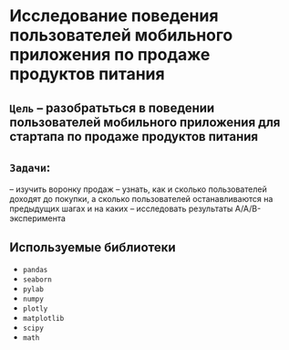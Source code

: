 # Исследование поведения пользователей мобильного приложения по продаже продуктов питания

## `Цель` – разобратьться в поведении пользователей мобильного приложения для стартапа по продаже продуктов питания

## `Задачи`:
 – изучить воронку продаж
 – узнать, как и сколько пользователей доходят до покупки, а сколько пользователей останавливаются на предыдущих шагах и на каких
 – исследовать результаты A/A/B-эксперимента

## Используемые библиотеки
- `pandas` 
- `seaborn` 
- `pylab` 
- `numpy`
- `plotly`
- `matplotlib`
- `scipy`  
- `math`
